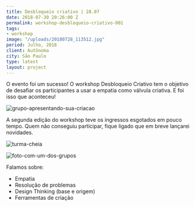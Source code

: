 ```yaml
---
title: Desbloqueio criativo | 28.07
date: 2018-07-30 20:26:00 Z
permalink: workshop-desbloqueio-criativo-001
tags:
- workshop
image: "/uploads/20180728_113512.jpg"
period: Julho, 2018
client: Autônoma
city: São Paulo
type: latest
layout: project
---
```


O evento foi um sucesso! O workshop Desbloqueio Criativo tem o objetivo de desafiar os participantes a usar a empatia como válvula criativa. E foi isso que aconteceu!

![grupo-apresentando-sua-criacao](/uploads/38125813_1095623317261622_3549629460410007552_o.jpg)

A segunda edição do workshop teve os ingressos esgotados em pouco tempo. Quem não conseguiu participar, fique ligado que em breve lançarei novidades.

![turma-cheia](/uploads/37994176_1095623273928293_3472269475842097152_o.jpg)

![foto-com-um-dos-grupos](/uploads/38000004_1095623370594950_4313586563343712256_o.jpg)

Falamos sobre:
- Empatia
- Resolução de problemas
- Design Thinking (base e origem)
- Ferramentas de criação